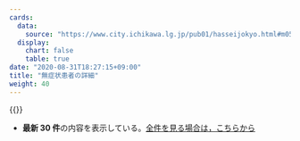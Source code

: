 ```yaml
---
cards:
  data:
    source: "https://www.city.ichikawa.lg.jp/pub01/hasseijokyo.html#m05"
  display:
    chart: false
    table: true
date: "2020-08-31T18:27:15+09:00"
title: "無症状患者の詳細"
weight: 40
---
```


{{<table src="details_of_patients_without_symptoms" len="30">}}

- **最新 30 件**の内容を表示している。[全件を見る場合は，こちらから](./cards/details-of-all-patients-without-symptoms)
